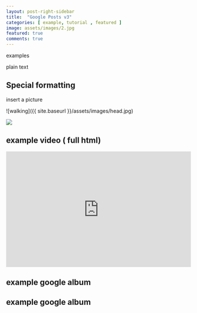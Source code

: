 ```yaml
---
layout: post-right-sidebar
title:  "Google Posts v3"
categories: [ example, tutorial , featured ]
image: assets/images/2.jpg
featured: true
comments: true
---
```

examples

plain text


## Special formatting

insert a picture

![walking]({{ site.baseurl }}/assets/images/head.jpg)


<a href='https://photos.google.com/share/AF1QipO9cVIfL3zLLE7RiNoiZJaSspr6y-rFD2Kc_7QBdmp5tQyIpwq76d0G7DQ56xJsFg?key=aUhxcWoweEJBYzRDTzBEVzY5eHhUSWtkSmFNMEF3&source=ctrlq.org'><img src='https://lh3.googleusercontent.com/-JgjRlQOnb9BDj28sSgi9QHreqCwFznjS7ItSqSWFm1hZbEWZg-yIpFfdCQzTSPJ_UU2DsuTTSumG6fwLTVjlBC-IhNMUdtipLrda7wn6SywN79gDU2qAyOoZBqmsOR-Vj_SWRGBO7A=w2400' /></a>


## example video ( full html)


<p><iframe style="width:100%;" height="315" src="https://www.youtube.com/embed/1LqgCpIUaK0?rel=0&amp;showinfo=0" frameborder="0" allowfullscreen></iframe></p>

## example google album

<script src="https://cdn.jsdelivr.net/npm/publicalbum@latest/embed-ui.min.js" async></script>
<div class="pa-gallery-player-widget" style="width:100%; height:480px; display:none;"
  data-link="https://photos.app.goo.gl/sMuoNrxUo43FPgAg9"
  data-title="Bike ride in Poole"
  data-description="14 new photos added to shared album">
  <img data-src="https://lh3.googleusercontent.com/vTmPJBgPyENbzHEDdy-5qhpEwglm-jfObzs0GAklLhL_NrJ1hcCyM0DlqaXbAk65csr2ZdNIiZ-wQDXkpBObZ9hdHiOrZA_X3pANdg9iZ22_hRkz8dlDWb4dpM89LNFktheXX-EQilU=w1920-h1080" src="" alt="" />
  <img data-src="https://lh3.googleusercontent.com/-L-kd0-gib7L7xzwD_RkWbUIzV1nqp3QuJgSAdb6mccppQuuIqILtujAORn5GsrRi3y5xcmA8I2LMhEGBRTSc1-nfni7zoJzzP2jmYoPWO86VVZ8syosqz34Mx_iwF9DMp-hw7i9ytM=w1920-h1080" src="" alt="" />
  <img data-src="https://lh3.googleusercontent.com/RwI6eOzvCkFZitd0G1-94T161gJrPLgLPqQEpKWc6TTFwdhrW5BepbnPbfHuv2ifbGYSoSNIepRGBzO0fECe3b2ppNXiuxuZo69taXAub-YO1yNQnwFIKxd7wfAIs1qUDiK-6LOOvL8=w1920-h1080" src="" alt="" />
  <img data-src="https://lh3.googleusercontent.com/mLUtbjjfb6gD-cHNN3bhI2rh23cSD7FkEWpTBEJnM8GbJ45RqagM3bzuhAPYVR5latpTfH7x-u0GAgFryArTNxGJlhVtFhsuha3cNTTP9nJpRjLWxu0tkTFrGLWMrUyOebQtK_87_sE=w1920-h1080" src="" alt="" />
  <img data-src="https://lh3.googleusercontent.com/d0UN0vNRk8BbcQH16dA256uZe0LXmoAWbdbbCCz_YBiWAwR4ynVsAA0HdvqGXwjWvtAIUNdJ9Gu9ENdHecr3umUS8UqurY-cVOO2nUjTuRatet8OvOMKc6P8zGh-e74zprFldH916sQ=w1920-h1080" src="" alt="" />
  <img data-src="https://lh3.googleusercontent.com/ROo4DIH9wBaVeQLgWbGtruL4ua2YuCL2iauIXSSUW5oIorMSFam562vgh9KG849Hk_p2ciHA-6erhF3h9jRCTXFN7KmY_TReqhkJTPRN2UxT6KUqIcGaaCwXrSneFy7FmxuxN6RcCfg=w1920-h1080" src="" alt="" />
  <img data-src="https://lh3.googleusercontent.com/tWa27_k9-tM30vvwg9iSeR2me8JmP7VSDggookGYY5Cs1w7TeETZzwIJzFG0HxUDBVb0btJMAN8T74thLePSl6K5ARhU2L84JLqfZdD1B429lbgffcX8J1FhD1hqqnuPuEqggfj64Uw=w1920-h1080" src="" alt="" />
  <img data-src="https://lh3.googleusercontent.com/rn-ThYH76pbW4_cxUiLJdA8z_QDE98GpLs9UNd2UELYINlEzr410WlJbLLO3z9ewFKvavUZEBfzAbhS_wKWRvLN9nSymy00aUK9shYGA5NOBqpjy6P7SSST8qSyxQtBk3XEFNRWewAY=w1920-h1080" src="" alt="" />
  <img data-src="https://lh3.googleusercontent.com/Y3P9TiVLaFX9HhB7u01sb40VyBMxJTx_lBUoJ_-q4KP_birV6BL5qlSSPmA9ORH6ryXNcaNBJwjUyFZeH62QX5EeOgz6VO03jW04G57B9RybzAiJdq6ffFER3zxl4TYKV9tvYHRDmAU=w1920-h1080" src="" alt="" />
  <img data-src="https://lh3.googleusercontent.com/QFWGSvnfIasVHC7fX2pDFLAeobhcJbU94a-OWzW1DYJbwmZh6bBkJAARb8X7YGKW0neED1h97at8UuXq1EcvEKYamK7v5lv54h-AIckMNCA0DH7cRBJHQYmvqfvRJvh_24v-Y4jleUQ=w1920-h1080" src="" alt="" />
  <img data-src="https://lh3.googleusercontent.com/jt-l9YEBnOJEsRcZ3mk4oUd7MhHZkyVwXEa9jLg93SGv-m3ST0qZK3Jz8iDQZ57DSoh5FMbquQUJwSRNvMAFNE87drzUo_s6OrXsQaRmHalLOlgOWx_3cLXF0oTvujvgIBaq0CXElIs=w1920-h1080" src="" alt="" />
  <img data-src="https://lh3.googleusercontent.com/Ldi6unpZutH1qfI6qaouYBbMPf-oOtCYTNH9XuqS8Hm1d_iq3EKFw_8OdzTfGLVputXpLwaidx_E6tqYHpXRUGfImWraQ6RPQKntROX_WipZXGWbbY7OIWCa5ivntpEVUuszEPmF6xk=w1920-h1080" src="" alt="" />
  <img data-src="https://lh3.googleusercontent.com/LAULC_ZtkU1D5kBRT1K_pOHU4Q1vioyxKxTE20Dz2NHrutn4CGIpwmwfq5cwBF40nyGDTCY7hHZ3V_Wj8FWXAt3J9mA67qWgA3A5zu5CsAXg34OUfgQz0bcMj623LdSZafGfwXNhom4=w1920-h1080" src="" alt="" />
  <img data-src="https://lh3.googleusercontent.com/wCE1IeGGDUuX3RtUgm6u_Wgw_o_l24YDb9KQSmuSBURruIQwpv0LJq1mTyKtWWpY4-i6-x0yqgDipY8MJyXVqWEiTvrDG2PrlCXXOepij0sV6gVX7RhQKeEwhPUkmCdomuQfrzgNhWg=w1920-h1080" src="" alt="" />
</div>



## example google album

<script src="https://cdn.jsdelivr.net/npm/publicalbum@latest/embed-ui.min.js" async></script>
<div class="pa-gallery-player-widget" style="width:100%; height:480px; display:none;"
  data-link="https://photos.google.com/share/AF1QipO9cVIfL3zLLE7RiNoiZJaSspr6y-rFD2Kc_7QBdmp5tQyIpwq76d0G7DQ56xJsFg?key=aUhxcWoweEJBYzRDTzBEVzY5eHhUSWtkSmFNMEF3&source=ctrlq.org"
  data-title="Bike ride in Poole"
  data-description="14 new photos added to shared album">
  <img src='https://lh3.googleusercontent.com/-JgjRlQOnb9BDj28sSgi9QHreqCwFznjS7ItSqSWFm1hZbEWZg-yIpFfdCQzTSPJ_UU2DsuTTSumG6fwLTVjlBC-IhNMUdtipLrda7wn6SywN79gDU2qAyOoZBqmsOR-Vj_SWRGBO7A=w2400' src="" alt="" />
</div>

